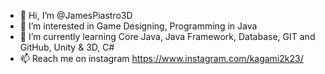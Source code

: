 - 👋 Hi, I’m @JamesPiastro3D
- 👀 I’m interested in Game Designing, Programming in Java
- 🌱 I’m currently learning Core Java, Java Framework, Database, GIT and GitHub, Unity & 3D, C#
- 📫 Reach me on instagram https://www.instagram.com/kagami2k23/
